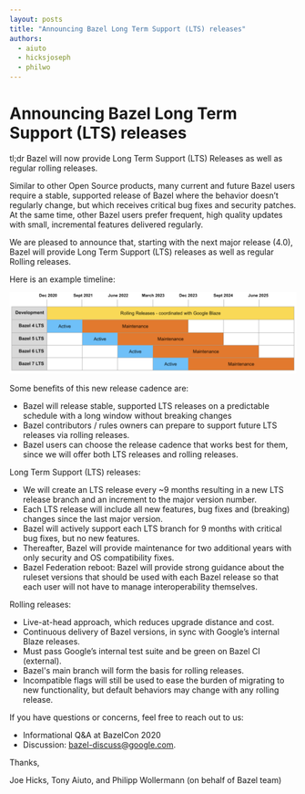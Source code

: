 ```yaml
---
layout: posts
title: "Announcing Bazel Long Term Support (LTS) releases"
authors:
  - aiuto
  - hicksjoseph
  - philwo
---
```


# Announcing Bazel Long Term Support (LTS) releases

tl;dr Bazel will now provide Long Term Support (LTS) Releases as well as regular rolling releases.

Similar to other Open Source products, many current and future Bazel users require a stable, supported release of Bazel where the behavior doesn’t regularly change, but which receives critical bug fixes and security patches. At the same time, other Bazel users prefer frequent, high quality updates with small, incremental features delivered regularly.

We are pleased to announce that, starting with the next major release (4.0), Bazel will provide Long Term Support (LTS) releases as well as regular Rolling releases.

Here is an example timeline:

![example LTS timeline](/assets/lts_timeline.png)

Some benefits of this new release cadence are:
- Bazel will release stable, supported LTS releases on a predictable schedule with a long window without breaking changes
- Bazel contributors / rules owners can prepare to support future LTS releases via rolling releases.
- Bazel users can choose the release cadence that works best for them, since we will offer both LTS releases and rolling releases.

Long Term Support (LTS) releases:
- We will create an LTS release every ~9 months resulting in a new LTS release branch and an increment to the major version number.
- Each LTS release will include all new features, bug fixes and (breaking) changes since the last major version.
- Bazel will actively support each LTS branch for 9 months with critical bug fixes, but no new features.
- Thereafter, Bazel will provide maintenance for two additional years with only security and OS compatibility fixes.
- Bazel Federation reboot: Bazel will provide strong guidance about the ruleset versions that should be used with each Bazel release so that each user will not have to manage interoperability themselves.

Rolling releases:
- Live-at-head approach, which reduces upgrade distance and cost.
- Continuous delivery of Bazel versions, in sync with Google’s internal Blaze releases.
- Must pass Google’s internal test suite and be green on Bazel CI (external).
- Bazel's main branch will form the basis for rolling releases.
- Incompatible flags will still be used to ease the burden of migrating to new functionality, but default behaviors may change with any rolling release.

If you have questions or concerns, feel free to reach out to us:

- Informational Q&A at BazelCon 2020
- Discussion: bazel-discuss@google.com.

Thanks,

Joe Hicks, Tony Aiuto, and Philipp Wollermann (on behalf of Bazel team)

